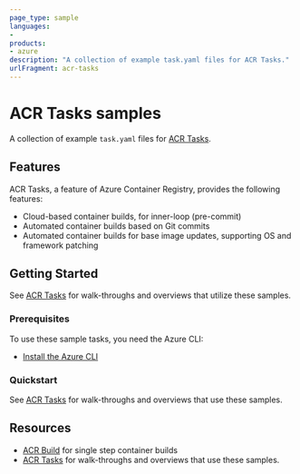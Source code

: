 ```yaml
---
page_type: sample
languages:
- 
products:
- azure
description: "A collection of example task.yaml files for ACR Tasks."
urlFragment: acr-tasks
---
```



# ACR Tasks samples

A collection of example `task.yaml` files for [ACR Tasks](https://aka.ms/acr/tasks).

## Features

ACR Tasks, a feature of Azure Container Registry, provides the following features:

* Cloud-based container builds, for inner-loop (pre-commit)
* Automated container builds based on Git commits
* Automated container builds for base image updates, supporting OS and framework patching

## Getting Started

See [ACR Tasks](https://aka.ms/acr/tasks) for walk-throughs and overviews that utilize these samples.

### Prerequisites

To use these sample tasks, you need the Azure CLI:

* [Install the Azure CLI](https://docs.microsoft.com/cli/azure/install-azure-cli)

### Quickstart

See [ACR Tasks](https://aka.ms/acr/tasks) for walk-throughs and overviews that use these samples.

## Resources

* [ACR Build](https://aka.ms/acr/build) for single step container builds
* [ACR Tasks](https://aka.ms/acr/tasks) for walk-throughs and overviews that use these samples.
